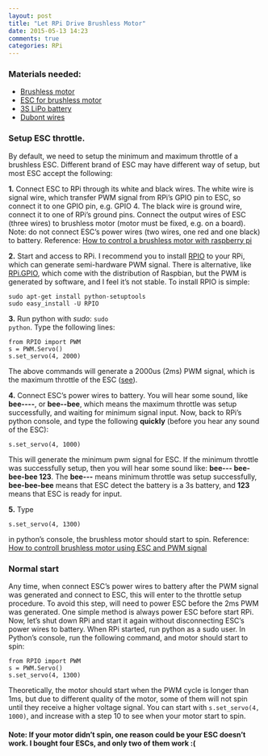 ```yaml
---
layout: post
title: "Let RPi Drive Brushless Motor"
date: 2015-05-13 14:23
comments: true
categories: RPi
---
```


### Materials needed: 
 - [Brushless motor](http://www.learnengineering.org/2014/10/Brushless-DC-motor.html)
 - [ESC for brushless motor ](http://www.ebay.com/itm/Hobbywing-Sensored-Brushless-Motor-Speed-Controller-30A-ESC-RC-Car-Truck-Boat/331425510175?rt=nc&_soffid=5005015100&_soffType=OrderSubTotalOffer&_trksid=p5731.m3795)
 - [3S LiPo battery](http://www.ebay.com/itm/11-1V-2200mAh-20C-3S-T-Plug-Lipo-Battery-For-RC-Helicopter-Plane-Align-TREX-450-/221634295787?pt=LH_DefaultDomain_0&hash=item339a6ef7eb)
 - [Dubont wires](http://www.ebay.com/itm/40pcs-20cm-2-54mm-Male-to-Female-Dupont-Wire-Jumper-Cable-for-Arduino-Breadboard/191221171555?rt=nc&_soffid=5004253301&_soffType=OrderSubTotalOffer&_trksid=p5731.m3795)

### Setup ESC throttle. 
By default, we need to setup the minimum and maximum throttle of a brushless ESC. Different brand of ESC may have different way of setup, but most ESC accept the following: 

**1.** Connect ESC to RPi through its white and black wires. The white wire is signal wire, which transfer PWM signal from RPi’s GPIO pin to ESC, so connect it to one GPIO pin, e.g. GPIO 4. The black wire is ground wire, connect it to one of RPi’s ground pins.  Connect the output wires of ESC (three wires) to brushless motor (motor must be fixed, e.g. on a board). Note: do not connect ESC’s power wires (two wires, one red and one black) to battery. Reference: [How to control a brushless motor with raspberry pi](https://solenerotech1.wordpress.com/2013/09/09/tutorialhow-to-control-a-brushless-motor-with-raspberry-pi/)
 
**2.** Start and access to RPi. I recommend you to install [RPIO](https://pythonhosted.org/RPIO/) to your RPi, which can generate semi-hardware PWM signal. There is alternative, like [RPi.GPIO](http://raspi.tv/2013/rpi-gpio-0-5-2a-now-has-software-pwm-how-to-use-it), which come with the distribution of Raspbian, but the PWM is generated by software, and I feel it’s not stable. To install RPIO is simple:

```
sudo apt-get install python-setuptools
sudo easy_install -U RPIO
``` 

**3.** Run python with *sudo*: <code>sudo python</code>. Type the following lines:

```
from RPIO import PWM
s = PWM.Servo()
s.set_servo(4, 2000)
```
The above commands will generate a 2000us (2ms) PWM signal, which is the maximum throttle of the ESC ([see](https://solenerotech1.wordpress.com/esc/)).

**4.** Connect ESC’s power wires to battery. You will hear some sound, like **bee----**, or **bee--bee**, which means the maximum throttle was setup successfully, and waiting for minimum signal input. Now, back to RPi’s python console, and type the following **quickly** (before you hear any sound of the ESC):

```
s.set_servo(4, 1000)
```

This will generate the minimum pwm signal for ESC. If the minimum throttle was successfully setup, then you will hear some sound like: **bee---   bee-bee-bee 123**. The **bee---**  means minimum throttle was setup successfully,  **bee-bee-bee** means that ESC detect the battery is a 3s battery, and **123** means that ESC is ready for input. 

**5.** Type 

```
s.set_servo(4, 1300)
```
in python’s console, the brushless motor should start to spin. Reference: [How to controll brushless motor using ESC and PWM signal](https://www.raspberrypi.org/forums/viewtopic.php?f=84&t=48226#p377286)


### Normal start

Any time, when connect ESC’s power wires to battery after the PWM signal was generated and connect to ESC, this will enter to the throttle setup procedure. To avoid this step, will need to power ESC before the 2ms PWM was generated. One simple method is always power ESC before start RPi.  Now, let’s shut down RPi and start it again without disconnecting ESC’s power wires to battery. When RPi started, run python as a sudo user. In Python’s console, run the following command, and motor should start to spin:

``` 
from RPIO import PWM
s = PWM.Servo()
s.set_servo(4, 1300)
```

Theoretically, the motor should start when the PWM cycle is longer than 1ms, but due to different quality of the motor, some of them will not spin until they receive a higher voltage signal. You  can start with <code>s.set_servo(4, 1000)</code>, and increase with a step 10 to see when your motor start to spin.

#### Note: If your motor didn’t spin, one reason could be your ESC doesn’t work. I bought four ESCs, and only two of them work :(
